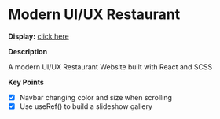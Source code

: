 # Modern UI/UX Restaurant


**Display:** [click here](https://hunterbiu1205.github.io/Modern-UI-UX-Restaurant/)



**Description**

A modern UI/UX Restaurant Website built with React and SCSS

**Key Points**

- [x] Navbar changing color and size when scrolling
- [x] Use useRef() to build a slideshow gallery
